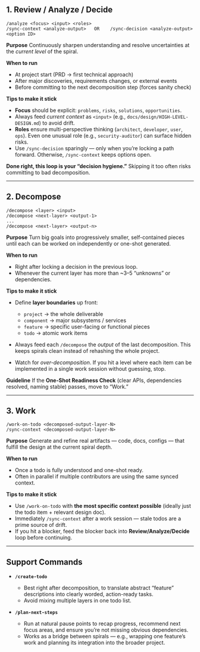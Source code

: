 ## **1. Review / Analyze / Decide**

```
/analyze <focus> <input> <roles>
/sync-context <analyze-output>   OR    /sync-decision <analyze-output> <option ID>
```

**Purpose**
Continuously sharpen understanding and resolve uncertainties at the *current level* of the spiral.

**When to run**

* At project start (PRD → first technical approach)
* After major discoveries, requirements changes, or external events
* Before committing to the next decomposition step (forces sanity check)

**Tips to make it stick**

* **Focus** should be explicit: `problems`, `risks`, `solutions`, `opportunities`.
* Always feed *current context* as `<input>` (e.g., `docs/design/HIGH-LEVEL-DESIGN.md`) to avoid drift.
* **Roles** ensure multi-perspective thinking (`architect`, `developer`, `user`, `ops`). Even one unusual role (e.g., `security-auditor`) can surface hidden risks.
* Use `/sync-decision` sparingly — only when you’re locking a path forward. Otherwise, `/sync-context` keeps options open.

**Done right, this loop is your “decision hygiene.”** Skipping it too often risks committing to bad decomposition.

---

## **2. Decompose**

```
/decompose <layer> <input>
/decompose <next-layer> <output-1>
...
/decompose <next-layer> <output-n>
```

**Purpose**
Turn big goals into progressively smaller, self-contained pieces until each can be worked on independently or one-shot generated.

**When to run**

* Right after locking a decision in the previous loop.
* Whenever the current layer has more than \~3–5 “unknowns” or dependencies.

**Tips to make it stick**

* Define **layer boundaries** up front:

  * `project` → the whole deliverable
  * `component` → major subsystems / services
  * `feature` → specific user-facing or functional pieces
  * `todo` → atomic work items
* Always feed each `/decompose` the *output* of the last decomposition. This keeps spirals clean instead of rehashing the whole project.
* Watch for *over-decomposition*. If you hit a level where each item can be implemented in a single work session without guessing, stop.

**Guideline**
If the **One-Shot Readiness Check** (clear APIs, dependencies resolved, naming stable) passes, move to “Work.”

---

## **3. Work**

```
/work-on-todo <decomposed-output-layer-N>
/sync-context <decomposed-output-layer-N>
```

**Purpose**
Generate and refine real artifacts — code, docs, configs — that fulfill the design at the current spiral depth.

**When to run**

* Once a todo is fully understood and one-shot ready.
* Often in parallel if multiple contributors are using the same synced context.

**Tips to make it stick**

* Use `/work-on-todo` with **the most specific context possible** (ideally just the todo item + relevant design doc).
* Immediately `/sync-context` after a work session — stale todos are a prime source of drift.
* If you hit a blocker, feed the blocker back into **Review/Analyze/Decide** loop before continuing.

---

## **Support Commands**

* **`/create-todo`**

  * Best right after decomposition, to translate abstract “feature” descriptions into clearly worded, action-ready tasks.
  * Avoid mixing multiple layers in one todo list.
* **`/plan-next-steps`**

  * Run at natural pause points to recap progress, recommend next focus areas, and ensure you’re not missing obvious dependencies.
  * Works as a bridge between spirals — e.g., wrapping one feature’s work and planning its integration into the broader project.
